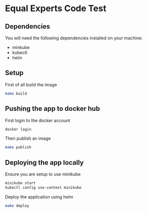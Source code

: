# Equal Experts Code Test

## Dependencies

You will need the following dependencies installed on your machine:
- minkube
- kubectl
- helm

## Setup

First of all build the image

```sh
make build
```

## Pushing the app to docker hub

First login to the docker account
```sh
docker login
```

Then publish an image
```sh
make publish
```

## Deploying the app locally

Ensure you are setup to use minikube
```sh
minikube start
kubectl config use-context minikube
```

Deploy the application using helm
```sh
make deploy
```
